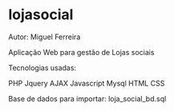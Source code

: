 lojasocial
==========
Autor: Miguel Ferreira

Aplicação Web para gestão de Lojas sociais

Tecnologias usadas:

PHP
Jquery
AJAX
Javascript
Mysql
HTML
CSS

Base de dados para importar: loja_social_bd.sql
